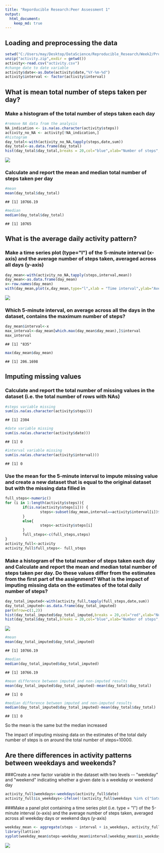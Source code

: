 ```yaml
---
title: "Reporducible Research:Peer Assessment 1"
output: 
  html_document:
    keep_md: true
---
```

## Loading and preprocessing the data


```r
setwd("C:/Users/may/Desktop/DataScience/Reproducible_Research/Week2/Project1/RepData_PeerAssessment1")
unzip("activity.zip",exdir = getwd())
activity<-read.csv("activity.csv")
#change date to date variable
activity$date<-as.Date(activity$date,"%Y-%m-%d")
activity$interval <- factor(activity$interval)
```

## What is mean total number of steps taken per day?
### Make a histogram of the total number of steps taken each day  

```r
#remove NA data from the analysis
NA_indication <- is.na(as.character(activity$steps))
activity_no_NA <- activity[!NA_indication,]
#histogram
day_total<-with(activity_no_NA,tapply(steps,date,sum))
day_total<-as.data.frame(day_total)
hist(day_total$day_total,breaks = 20,col="blue",xlab="Number of steps",main="Histogram of the total number of steps taken each day")
```

![](PA1_template_files/figure-html/unnamed-chunk-2-1.png)<!-- -->

### Calculate and report the mean and median total number of steps taken per day

```r
#mean
mean(day_total$day_total)
```

```
## [1] 10766.19
```

```r
#median
median(day_total$day_total)
```

```
## [1] 10765
```

## What is the average daily activity pattern?  
### Make a time series plot (type="l") of the 5-minute interval (x-axis) and the average number of steps taken, averaged across all days (y-axis)

```r
day_mean<-with(activity_no_NA,tapply(steps,interval,mean))
day_mean<-as.data.frame(day_mean)
x<-row.names(day_mean)
with(day_mean,plot(x,day_mean,type="l",xlab = "Time interval",ylab="Average number of steps",main="Average daily activity pattern",col="blue"))
```

![](PA1_template_files/figure-html/unnamed-chunk-4-1.png)<!-- -->

### Which 5-minute interval, on average across all the days in the dataset, contains the maximum number of steps?

```r
day_mean$interval<-x
max_interval<-day_mean[which.max(day_mean$day_mean),]$interval
max_interval
```

```
## [1] "835"
```

```r
max(day_mean$day_mean)
```

```
## [1] 206.1698
```

## Imputing missing values
### Calculate and report the total number of missing values in the dataset (i.e. the total number of rows with NAs)

```r
#steps variable missing
sum(is.na(as.character(activity$steps)))
```

```
## [1] 2304
```

```r
#date variable missing
sum(is.na(as.character(activity$date)))
```

```
## [1] 0
```

```r
#interval variable missing
sum(is.na(as.character(activity$interval)))
```

```
## [1] 0
```

### Use the mean for the 5-minute interval to impute missing value and create a new dataset that is equal to the original dataset but with the missing data filled in

```r
full_steps<-numeric()
for (i in 1:length(activity$steps)){
        if(is.na(activity$steps[i])) {
                steps<-subset(day_mean,interval==activity$interval[i])$day_mean
        }
        else{
                steps<-activity$steps[i]
        }
        full_steps<-c(full_steps,steps)
}  
activity_full<-activity
activity_full$full_steps<- full_steps   
```

### Make a histogram of the total number of steps taken each day and Calculate and report the mean and median total number of steps taken per day. Do these values differ from the estimates from the first part of the assignment? What is the impact of imputing missing data on the estimates of the total daily number of steps?

```r
day_total_imputed<-with(activity_full,tapply(full_steps,date,sum))
day_total_imputed<-as.data.frame(day_total_imputed)
par(mfrow=c(1,2))
hist(day_total_imputed$day_total_imputed,breaks = 20,col="red",xlab="Number of steps",main="Missing value imputed",ylim=c(0,20))
hist(day_total$day_total,breaks = 20,col="blue",xlab="Number of steps",main="No missing",ylim=c(0,20))
```

![](PA1_template_files/figure-html/unnamed-chunk-8-1.png)<!-- -->

```r
#mean
mean(day_total_imputed$day_total_imputed)
```

```
## [1] 10766.19
```

```r
#median
median(day_total_imputed$day_total_imputed)
```

```
## [1] 10766.19
```

```r
#mean difference between imputed and non-imputed results
mean(day_total_imputed$day_total_imputed)-mean(day_total$day_total)
```

```
## [1] 0
```

```r
#median difference between imputed and non-imputed results
median(day_total_imputed$day_total_imputed)-mean(day_total$day_total)
```

```
## [1] 0
```
So the mean is the same but the median increased  

The impact of imputing missing data on the estimates of the total daily number of steps is on around the total number of steps=10000.

## Are there differences in activity patterns between weekdays and weekends?  
###Create a new factor variable in the dataset with two levels -- "weekday" and "weekend" indicating whether a given date is a weekday or weekend day

```r
activity_full$weekdays<-weekdays(activity_full$date)
activity_full$is_weekdays<-ifelse(!(activity_full$weekdays %in% c("Saturday","Sunday")),"Weekdays","Weekends")
```

###Make a panel plot containing a time series plot (i.e. type = "l") of the 5-minute interval (x-axis) and the average number of steps taken, averaged across all weekday days or weekend days (y-axis)

```r
weekday_mean <- aggregate(steps ~ interval + is_weekdays, activity_full, mean)
library(lattice)
xyplot(weekday_mean$steps~weekday_mean$interval|weekday_mean$is_weekdays,xlab="Interval",ylab="Steps",layout=c(1,2),type="l")
```

![](PA1_template_files/figure-html/unnamed-chunk-10-1.png)<!-- -->
